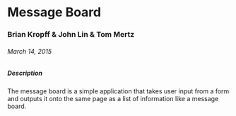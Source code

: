 # Message Board

### Brian Kropff & John Lin & Tom Mertz

###### March 14, 2015

##### Description

The message board is a simple application that takes user input from a form and outputs it onto the same page as a list of information like a message board.
